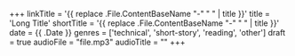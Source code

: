 +++
linkTitle = '{{ replace .File.ContentBaseName "-" " " | title }}'
title = 'Long Title'
shortTitle = '{{ replace .File.ContentBaseName "-" " " | title }}'
date = {{ .Date }}
genres = ['technical', 'short-story', 'reading', 'other']
draft = true
audioFile = "file.mp3"
audioTitle = ""
+++
